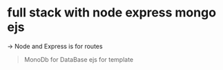 # full stack with node express mongo ejs
-> Node and Express is for routes
> MonoDb for DataBase
>ejs for template
